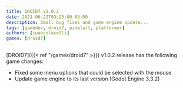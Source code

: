 ```yaml
---
title: DROID7 v1.0.2
date: 2021-06-22T03:25:00-03:00
description: Small bug fixes and game engine update...
tags: [gamedev, droid7, pixelart, platformer]
authors: [juancolacelli]
games: [droid7]
---
```


[DROID7]({{< ref "/games/droid7" >}}) v1.0.2 release has the following game changes:

* Fixed some menu options that could be selected with the mouse
* Update game engine to its last version (Godot Engine 3.3.2)
